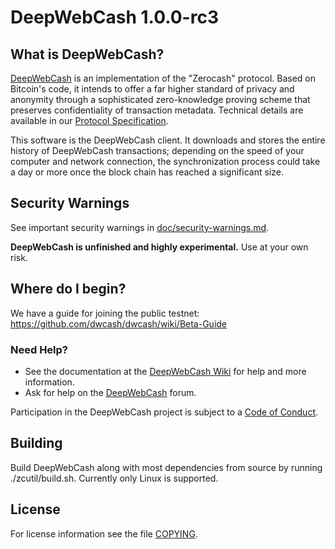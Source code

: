 DeepWebCash 1.0.0-rc3
===============

What is DeepWebCash?
--------------

[DeepWebCash](https://dw.cash/) is an implementation of the "Zerocash" protocol.
Based on Bitcoin's code, it intends to offer a far higher standard of privacy
and anonymity through a sophisticated zero-knowledge proving scheme that
preserves confidentiality of transaction metadata. Technical details are
available in our [Protocol Specification](https://github.com/dwcash/zips/raw/master/protocol/protocol.pdf).

This software is the DeepWebCash client. It downloads and stores the entire history
of DeepWebCash transactions; depending on the speed of your computer and network
connection, the synchronization process could take a day or more once the
block chain has reached a significant size.

Security Warnings
-----------------

See important security warnings in
[doc/security-warnings.md](doc/security-warnings.md).

**DeepWebCash is unfinished and highly experimental.** Use at your own risk.

Where do I begin?
-----------------

We have a guide for joining the public testnet:
https://github.com/dwcash/dwcash/wiki/Beta-Guide

### Need Help?

* See the documentation at the [DeepWebCash Wiki](https://github.com/dwcash/dwcash/wiki)
  for help and more information.
* Ask for help on the [DeepWebCash](https://forum.dw.cash/) forum.

Participation in the DeepWebCash project is subject to a
[Code of Conduct](code_of_conduct.md).

Building
--------

Build DeepWebCash along with most dependencies from source by running
./zcutil/build.sh. Currently only Linux is supported.

License
-------

For license information see the file [COPYING](COPYING).
